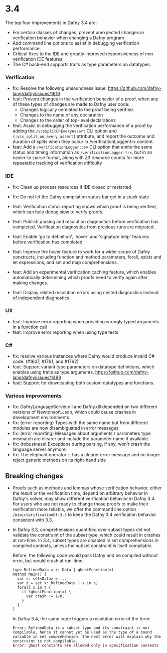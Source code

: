 # 3.4 

The top four improvements in Dafny 3.4 are:
- For certain classes of changes, prevent unexpected changes in verification behavior when changing a Dafny program 
- Add command line options to assist in debugging verification performance.
- Critical fixes to the IDE and greatly improved responsiveness of non-verification IDE features. 
- The C# back-end supports traits as type parameters on datatypes.

### Verification
- fix: Resolve the following unsoundness issue: https://github.com/dafny-lang/dafny/issues/1619
- feat: Prevent changes in the verification behavior of a proof, when any of these types of changes are made to Dafny user code:
  - Changes logically unrelated to the proof being verified.
  - Changes to the name of any declaration
  - Changes to the order of top-level declarations
- feat: Assist in debugging the verification performance of a proof by adding the `/vcsSplitOnEveryAssert` CLI option and `{:vcs_split_on_every_assert}` attribute, and report the outcome and duration of splits when they occur in /verificationLogger:trx content.
- feat: Add a `/verificationLogger:csv` CLI option that emits the same status and timing information as `/verificationLogger:trx`, but in an easier-to-parse format, along with Z3 resource counts for more repeatable tracking of verification difficulty

### IDE 
- fix: Clean up process resources if IDE closed or restarted
- fix: Do not let the Dafny compilation status bar get in a stuck state

- feat: Verification status reporting shows which proof is being verified, which can help debug slow to verify proofs.
- feat: Publish parsing and resolution diagnostics before verification has completed. Verification diagnostics from previous runs are migrated.
- feat: Enable 'go to definition', 'hover' and 'signature help' features before verification has completed
- feat: Improve the hover feature to work for a wider scope of Dafny constructs, including function and method parameters, forall, exists and let expressions, and set and map comprehensions.
- feat: Add an experimental verification caching feature, which enables automatically determining which proofs need to verify again after making changes.
- feat: Display related resolution errors using nested diagnostics instead of independent diagnostics

### UX
- feat: Improve error reporting when providing wrongly typed arguments in a function call
- feat: Improve error reporting when using type tests

### C#
- fix: resolve various instances where Dafny would produce invalid C# code. (#1607, #1761, and #1762)
- feat: Support variant type parameters on datatype definitions, which enables using traits as type arguments. https://github.com/dafny-lang/dafny/issues/1499
- feat: Support for downcasting both custom datatypes and functions.

### Various improvements
- fix: DafnyLanguageServer.dll and Dafny.dll depended on two different versions of Newtonsoft.Json, which could cause crashes in development environments
- fix: (error reporting) Types with the same name but from different modules are now disambiguated in error messages
- fix: (error reporting) Messages about arguments / parameters type mismatch are clearer and include the parameter name if available.
- fix: (robustness) Exceptions during parsing, if any, won't crash the language server anymore.
- fix: The elephant operator :- has a clearer error message and no longer reject generic methods on its right-hand side

## Breaking changes

- Proofs such as methods and lemmas whose verification behavior, either the result or the verification time, depend on arbitrary behavior in Dafny's solver, may show different verification behavior in Dafny 3.4. For users who are not ready to change those proofs to make their verification more reliable, we offer the command line option `/mimicVerificationOf:3.3` to keep the Dafny 3.4 verification behavior consistent with 3.3.

- In Dafny 3.3, comprehensions quantified over subset types did not validate the constraint of the subset type, which could result in crashes at run-time. In 3.4, subset types are disabled in set comprehensions in compiled contexts, unless the subset constraint is itself compilable.

  Before, the following code would pass Dafny and be compiled without error, but would crash at run-time:
  ```
  type RefinedData = x: Data | ghostFunction(x)
  method Main() {
    var s: set<Data> = ...
    var t = set x: RefinedData | x in s;
    forall x in t {
      if !ghostFunction(x) {
        var crash := 1/0;
      }
    }
  }
  ```
  In Dafny 3.4, the same code triggers a resolution error of the form:
  ```
  Error: RefinedData is a subset type and its constraint is not compilable, hence it cannot yet be used as the type of a bound variable in set comprehension. The next error will explain why the constraint is not compilable.
  Error: ghost constants are allowed only in specification contexts
  ```
